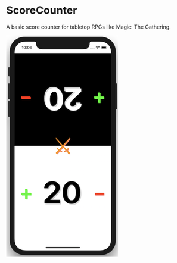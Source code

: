# ScoreCounter
A basic score counter for tabletop RPGs like Magic: The Gathering.

![Interface](https://raw.githubusercontent.com/yarric/ScoreCounter/master/Screens/Screen%20Shot%202018-02-12%20at%2017.19.58.png)
